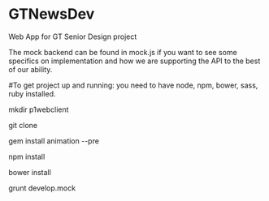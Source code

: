 # GTNewsDev
Web App for GT Senior Design project

The mock backend can be found in mock.js if you want to see some specifics on implementation and how we are supporting the API to the best of our ability.

#To get project up and running:
you need to have node, npm, bower, sass, ruby installed.

mkdir p1webclient

git clone

gem install animation --pre

npm install

bower install

grunt develop.mock
